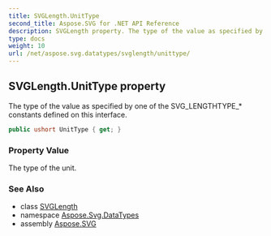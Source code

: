 ```yaml
---
title: SVGLength.UnitType
second_title: Aspose.SVG for .NET API Reference
description: SVGLength property. The type of the value as specified by one of the SVG_LENGTHTYPE_ constants defined on this interface
type: docs
weight: 10
url: /net/aspose.svg.datatypes/svglength/unittype/
---
```

## SVGLength.UnitType property

The type of the value as specified by one of the SVG_LENGTHTYPE_* constants defined on this interface.

```csharp
public ushort UnitType { get; }
```

### Property Value

The type of the unit.

### See Also

* class [SVGLength](../)
* namespace [Aspose.Svg.DataTypes](../../svglength/)
* assembly [Aspose.SVG](../../../)

